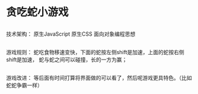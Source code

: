 # 贪吃蛇小游戏
##
技术架构：
   原生JavaScript 
   原生CSS 
   面向对象编程思想
##
游戏规则：
   蛇吃食物移速变快，下面的蛇按左侧shift是加速，上面的蛇按右侧shift是加速，
   蛇与蛇之间可以碰撞，长的一方为赢；
##
游戏改进：
   等后面有时间打算将界面做的可以看了，然后呢游戏更具特色。（比如蛇蛇争霸一样）
